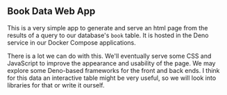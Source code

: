 ## Book Data Web App

This is a very simple app to generate and serve an html page
from the results of a query to our database's `book` table.
It is hosted in the Deno service in our Docker Compose applications.

There is a lot we can do with this. We'll eventually serve some
CSS and JavaScript to improve the appearance and usability of the page.
We may explore some Deno-based frameworks for the front and back ends.
I think for this data an interactive table might be very useful, so we
will look into libraries for that or write it ourself.
